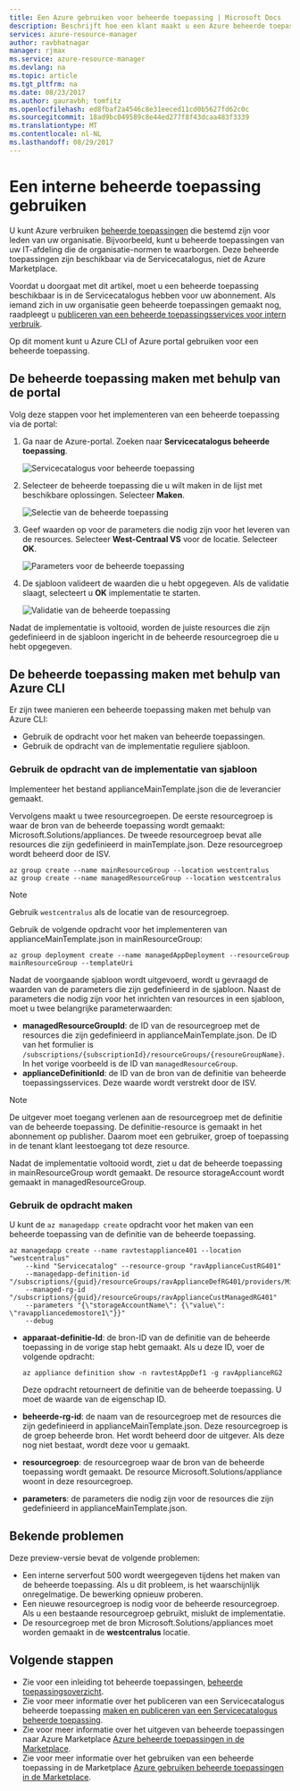 ```yaml
---
title: Een Azure gebruiken voor beheerde toepassing | Microsoft Docs
description: Beschrijft hoe een klant maakt u een Azure beheerde toepassing uit gepubliceerde bestanden.
services: azure-resource-manager
author: ravbhatnagar
manager: rjmax
ms.service: azure-resource-manager
ms.devlang: na
ms.topic: article
ms.tgt_pltfrm: na
ms.date: 08/23/2017
ms.author: gauravbh; tomfitz
ms.openlocfilehash: ed8fbaf2a4546c8e31eeced11cd0b5627fd62c0c
ms.sourcegitcommit: 18ad9bc049589c8e44ed277f8f43dcaa483f3339
ms.translationtype: MT
ms.contentlocale: nl-NL
ms.lasthandoff: 08/29/2017
---
```

# <a name="consume-an-internal-managed-application"></a>Een interne beheerde toepassing gebruiken

U kunt Azure verbruiken [beheerde toepassingen](managed-application-overview.md) die bestemd zijn voor leden van uw organisatie. Bijvoorbeeld, kunt u beheerde toepassingen van uw IT-afdeling die de organisatie-normen te waarborgen. Deze beheerde toepassingen zijn beschikbaar via de Servicecatalogus, niet de Azure Marketplace.

Voordat u doorgaat met dit artikel, moet u een beheerde toepassing beschikbaar is in de Servicecatalogus hebben voor uw abonnement. Als iemand zich in uw organisatie geen beheerde toepassingen gemaakt nog, raadpleegt u [publiceren van een beheerde toepassingsservices voor intern verbruik](managed-application-publishing.md).

Op dit moment kunt u Azure CLI of Azure portal gebruiken voor een beheerde toepassing.

## <a name="create-the-managed-application-by-using-the-portal"></a>De beheerde toepassing maken met behulp van de portal

Volg deze stappen voor het implementeren van een beheerde toepassing via de portal:

1. Ga naar de Azure-portal. Zoeken naar **Servicecatalogus beheerde toepassing**.

   ![Servicecatalogus voor beheerde toepassing](./media/managed-application-consumption/create-service-catalog-managed-application.png)

1. Selecteer de beheerde toepassing die u wilt maken in de lijst met beschikbare oplossingen. Selecteer **Maken**.

   ![Selectie van de beheerde toepassing](./media/managed-application-consumption/select-offer.png)

1. Geef waarden op voor de parameters die nodig zijn voor het leveren van de resources. Selecteer **West-Centraal VS** voor de locatie. Selecteer **OK**.

   ![Parameters voor de beheerde toepassing](./media/managed-application-consumption/input-parameters.png)

1. De sjabloon valideert de waarden die u hebt opgegeven. Als de validatie slaagt, selecteert u **OK** implementatie te starten.

   ![Validatie van de beheerde toepassing](./media/managed-application-consumption/validation.png)

Nadat de implementatie is voltooid, worden de juiste resources die zijn gedefinieerd in de sjabloon ingericht in de beheerde resourcegroep die u hebt opgegeven.

## <a name="create-the-managed-application-by-using-azure-cli"></a>De beheerde toepassing maken met behulp van Azure CLI

Er zijn twee manieren een beheerde toepassing maken met behulp van Azure CLI:

* Gebruik de opdracht voor het maken van beheerde toepassingen.
* Gebruik de opdracht van de implementatie reguliere sjabloon.

### <a name="use-the-template-deployment-command"></a>Gebruik de opdracht van de implementatie van sjabloon

Implementeer het bestand applianceMainTemplate.json die de leverancier gemaakt.

Vervolgens maakt u twee resourcegroepen. De eerste resourcegroep is waar de bron van de beheerde toepassing wordt gemaakt: Microsoft.Solutions/appliances. De tweede resourcegroep bevat alle resources die zijn gedefinieerd in mainTemplate.json. Deze resourcegroep wordt beheerd door de ISV.

```azurecli
az group create --name mainResourceGroup --location westcentralus
az group create --name managedResourceGroup --location westcentralus
```

> [!NOTE]
> Gebruik `westcentralus` als de locatie van de resourcegroep.
>

Gebruik de volgende opdracht voor het implementeren van applianceMainTemplate.json in mainResourceGroup:

```azurecli
az group deployment create --name managedAppDeployment --resourceGroup mainResourceGroup --templateUri
```

Nadat de voorgaande sjabloon wordt uitgevoerd, wordt u gevraagd de waarden van de parameters die zijn gedefinieerd in de sjabloon. Naast de parameters die nodig zijn voor het inrichten van resources in een sjabloon, moet u twee belangrijke parameterwaarden:

- **managedResourceGroupId**: de ID van de resourcegroep met de resources die zijn gedefinieerd in applianceMainTemplate.json. De ID van het formulier is `/subscriptions/{subscriptionId}/resourceGroups/{resoureGroupName}`. In het vorige voorbeeld is de ID van `managedResourceGroup`.
- **applianceDefinitionId**: de ID van de bron van de definitie van beheerde toepassingsservices. Deze waarde wordt verstrekt door de ISV.

> [!NOTE]
> De uitgever moet toegang verlenen aan de resourcegroep met de definitie van de beheerde toepassing. De definitie-resource is gemaakt in het abonnement op publisher. Daarom moet een gebruiker, groep of toepassing in de tenant klant leestoegang tot deze resource.

Nadat de implementatie voltooid wordt, ziet u dat de beheerde toepassing in mainResourceGroup wordt gemaakt. De resource storageAccount wordt gemaakt in managedResourceGroup.

### <a name="use-the-create-command"></a>Gebruik de opdracht maken

U kunt de `az managedapp create` opdracht voor het maken van een beheerde toepassing van de definitie van de beheerde toepassing.

```azurecli
az managedapp create --name ravtestappliance401 --location "westcentralus"
    --kind "Servicecatalog" --resource-group "ravApplianceCustRG401"
    --managedapp-definition-id "/subscriptions/{guid}/resourceGroups/ravApplianceDefRG401/providers/Microsoft.Solutions/applianceDefinitions/ravtestAppDef401"
    --managed-rg-id "/subscriptions/{guid}/resourceGroups/ravApplianceCustManagedRG401"
    --parameters "{\"storageAccountName\": {\"value\": \"ravappliancedemostore1\"}}"
    --debug
```

* **apparaat-definitie-Id**: de bron-ID van de definitie van de beheerde toepassing in de vorige stap hebt gemaakt. Als u deze ID, voer de volgende opdracht:

  ```azurecli
  az appliance definition show -n ravtestAppDef1 -g ravApplianceRG2
  ```

  Deze opdracht retourneert de definitie van de beheerde toepassing. U moet de waarde van de eigenschap ID.

* **beheerde-rg-id**: de naam van de resourcegroep met de resources die zijn gedefinieerd in applianceMainTemplate.json. Deze resourcegroep is de groep beheerde bron. Het wordt beheerd door de uitgever. Als deze nog niet bestaat, wordt deze voor u gemaakt.
* **resourcegroep**: de resourcegroep waar de bron van de beheerde toepassing wordt gemaakt. De resource Microsoft.Solutions/appliance woont in deze resourcegroep.
* **parameters**: de parameters die nodig zijn voor de resources die zijn gedefinieerd in applianceMainTemplate.json.

## <a name="known-issues"></a>Bekende problemen

Deze preview-versie bevat de volgende problemen:

* Een interne serverfout 500 wordt weergegeven tijdens het maken van de beheerde toepassing. Als u dit probleem, is het waarschijnlijk onregelmatige. De bewerking opnieuw proberen.
* Een nieuwe resourcegroep is nodig voor de beheerde resourcegroep. Als u een bestaande resourcegroep gebruikt, mislukt de implementatie.
* De resourcegroep met de bron Microsoft.Solutions/appliances moet worden gemaakt in de **westcentralus** locatie.

## <a name="next-steps"></a>Volgende stappen

* Zie voor een inleiding tot beheerde toepassingen, [beheerde toepassingsoverzicht](managed-application-overview.md).
* Zie voor meer informatie over het publiceren van een Servicecatalogus beheerde toepassing [maken en publiceren van een Servicecatalogus beheerde toepassing](managed-application-publishing.md).
* Zie voor meer informatie over het uitgeven van beheerde toepassingen naar Azure Marketplace [Azure beheerde toepassingen in de Marketplace](managed-application-author-marketplace.md).
* Zie voor meer informatie over het gebruiken van een beheerde toepassing in de Marketplace [Azure gebruiken beheerde toepassingen in de Marketplace](managed-application-consume-marketplace.md).

